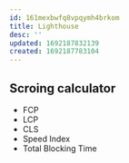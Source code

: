 ```yaml
---
id: 161mexbwfq8vpqymh4brkom
title: Lighthouse
desc: ''
updated: 1692187832139
created: 1692187783104
---
```


## Scroing calculator

- FCP
- LCP
- CLS
- Speed Index
- Total Blocking Time

